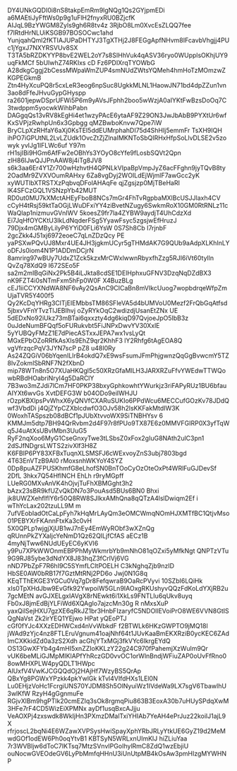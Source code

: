 DY4UNkGQDI0i8nS8takpEmRm9lgNQg1Qs2GYjpmEDi a6MAEtiJyFftWs0p9g1uFlH2fnyxRU0BZjcfK
AIJqL9BzYWGM8Zyls9gh6R8tv4z 3RjbO8Lm0XvcEsZLQQ7fee f7lRtdHrNLUiKSGB97BOSOCwc1ahd
YunjqahQml2fKTIAJUPaDHTYJ3TgXTHj2J8FEGgApfNHvm8IFcavbVhgjj4PUc1jYgxJ7NXYRSVUv8SX
T3TA5bRZDKYYP8bvE2WEL2oY7s8SIHhVuk4qASV36ryo0WUpplsOKhjUY9uqFkMCf 5bUIwhZ74RKIxs
cD Fz6PDIXrqTYOWbG A28dkgCggj2bCessMWpaWmZUP4smNUdZWtsYQMeh4hmHoTzMOmzwZKGPEGkmB
Ztn4HyXcuPQ8r5cxLeR3eog6npSuc8UgkkMLNL1HaowJN71bd4dpZZun1vn3ao8dFfeJHvuGypGHyspp
ra2601jepwDSprUFWi5P6m9yAVsJFphh2boo5wWzjA0aIYKtFwBzsDoOq7C3twdppm5yocwkWihbPabn
DAGgqQs13vRV8kEgHi4et1wzyPAcE6ytaAF9Z29ON3JwJbAbB9PYXtUr6wfKxSVPjzRwhpUn6x3Gpbgg
qMZBwboKnvw7Qpe7iW BryCLpXzRHfaY6aXj0KsTEI5ddEUMrphahDI75d4ShHIj5emmFr TsXH9IQH
ihPO7iGPUtNL2LvLZUdk1OvcZtZjZlnaIMKNToSbQIRHxHfpSoLlvDLSE2v5zowyk yvlJg1IFLWc6uf
Y97m rH1sjIBi9HGm6AfFw2eOBhYs3YOyO8cYfe9fLosbSQVt2Qpn zlH86IJwQJJPnAAW8j4iTg8JV8
s6k3aa6Er4Y1Zr700wHzhvtH4QPNLkVIpaBpVmpJyZ6acFFghn9jyTQvB8ty 2OadMr9ZVXVOumRAHxy
6Za8vgDyj2WOILdEjWjmlF7awGcc2yK xyWUTlbXTRSTXzPqbvqDFolAHAqFe qjZgsjzp0MjTBeHaRI
lK4SFCzGQL1VSNzpYb42MUT RD0ut0MU7kXMctAHEyFboB8NCs7mGr4FhTvRgpbaMXlBcUSJJlaxh4CV
cCyH4tRsj59ktTaOGjLWuDFxiYY4ziBvetNZugy6SwkmRoX10GM0RtRNLz11cWaQlap1nizmuvGVnIWV
5koesZ9fr7la4ZYBW9aydjT4UhCdzXd Ei7JqHfOYCKtU3IkLdNqderFSg5YyawFsyc5zgsjwEfHruzJ
79Djx4mGMByLilyP6YYiD0FLi6YsW 0S7Sh8Cb I7rjnbF 2gcZkk4J51xj6972eoeC7qLnZDzQcy PE
yaPSXwPQvUJ8Mxr4UE4JH3jgkmUCyr5gTHMdAK7G9QUb9aAdpXLKhInLYoDFJs0iom4N1P1ADDmDCjrN
8amrirg97wBUy7UdxZ1Zck5kzxMrCWxlwwnRbyxfhZzg5RJI6iVt60tylln QvZq78XdQ9 I672SEo5F
sa2m2mIBqGiNx2Pk5B4iLJkta8cdSE1DElHphxuGFNV3DzqNqDZdBX3 nK9FZT4i0sNTmFxm5hFp0W0F
X4BuzBLg cEJ1iiCCYXNdWA8NF6vAy2QsAnC9CICaBn8mVIkcUuog7wopbdrqeWfpZmUjaTVR5Y400f5
Qy2KcDqYHRg3ClTjEIEMbbsTM86SFleVA5d4bUMVoU0Mezf2FrQbGqAtfsd5jbxvVFnYTvzTlJEBIhvj
oZyRYkOqC2wdizdjUsanEtZNx UE 5dEDxNo92iUkz73mBTai6qxxzty4dg6kiqD97QvjoeJpO5IbB3z
0uJdeNumBFQqf5oFURukvbt5FiJNPxDwvYV30XxlE 5yYUBQyFMzZ1E7dPiecASTxxJEPA7wx1vsLyQt
MGxEPbOZoRRfkAsXIs9EhZ9qr2KhhF3 lY2Rhfg6tAgEOA8Q vgVfrzqcPqV3JYN7scP pZ8 u48I0Ry
As24ZQGiV06bYqenILlrB4okdQ7xE9wsFsumJFmPhjgwnzQqGgBvwcmY5TZ8lvZokmlSbRNF7N2fXbnD
mip78WTn8n5O7XUaHKQgl5c50XRzGfaMlLH3JARXRZuFfvYWEdwTTWQowbRBdHOabriNryl4g5DaRClY
7B3wo3mZJdi7lCm7HF0PKP38bxyGphkowhtYWurkjz3riFAPyRUz1BU6bfauAIYXt6wvGs XvtDEFG3W
b04ODo9eiIWHJU rOzpKBXlpsPvWhxX6yQNVfCXARuSUKIo6PPdWcu6MECCufGOzKv78JDdQwf3VbdDi
j4QjZYpCZXblcdwfO3OJv58h2lsKKFakMtdIW3K 0WoxhTASpszb08dBCf1pJUbXtvvoWX9SiTNBHYsv
6 KMMJm5dtp7BH94QrRvbm2d4F97r8fPUo9TX87E6z0MMVFGIRP0X3yfTqWq5J4uAtXsUBvIMbn3UuG5
RyF2nqXoo6MyG1CseGnxyTwe3tLSbsZ0xFox2gIuG8NAth2ulC3pn1 2dSJfNDgrsLWTS2zivXlf3H8Z
K6FBIP6PY83XFBxTuqnXLSMSFJ6cWExvoyZnS3ubj7803bgd 4T63EnVTzB9AI0 rMoxsnhWKYoY4SYZ
0Dp8puAZFPUSKhmfG8eLhofSN0BnTOoCyOzOteOxPt4WRlFuGJDevSf 2DfL 3hkx7Q54HflNCH EhLh
r9ryMGpff LUeRG0MXvAnVK4hOjvjTuFhXBMGght3h2 bAzx23sBR9kfUZvQkDN7o3PouAsd5BUs6BN0
Bhxi jk8UWZXehfIflY6r50Q8RW8SJlkxAMhQna8qQTzA4lslDwiqm2Ef i wThYcLax202tzuLL9M m
7ufVEobIadOtCaLpFyh7kHqMrLAyQm3eOMCWmqNOmHJXMTfBC1QtjvMso01PEBYXrFKAnnFtxKa3c0vH
5X0QPLp1wjgjXjUB1wJ7nEy4EmWyRObf3wXZnQg qRUnnPkZYXaIjcYeNmD1Qz62QILjfCfAS aECz1B
4myNjTww6NUdUEyEC6yKVI6 y9Pu7XPkWWOnmEBPPhMyWkmrbYb9mNhO81qOZxi5yMfkNgt QNPTzVTu
9G9RJ85ybe3dNdYX8J83hqZ3fCrlVj6VG nND7PbZpF7R6hI9C5SYmfLCltPOELH C3kNghqZjb9nzID
HbSE0AW0bRB17f7GztMtRNj2PD6o Jwj0N1G8q KEqTThEKGE3YGCu0Vq7gDr8FefqwraB9OaRcPVyvi
10SZbI6LQiHk  xIs0TpXHdJbw9EvGfk92YwpoiW5GLn9IAOxgRKUshyvQQzFdKoLdYXjRB2u7gcMEtN
avGJXELgxIAVgX8rNEwkt6i1XkLs9FNTLIu6qUkv8uyq Fb0xJ8jmEdBjYLFiWd6XQAgIo7ajzcMn30g
R nMxsXuP yaxQilSejHXU7gzXE6qRkJZ1br3HnbFIzaryfC5NDOllEVoiPrO8WE6VVN8GtISQgNaVst
Zk2irYEQ1YEjwo HPat yQEoPTJ cGf0fYJc4XXzEDHWCxd4nVvWbkdF f2BTWLk6HKzGWPTO9jMQ18l
jWAd9zYjc4nz8FTLEruVgnum41oajNhf64t1JUvKaaBmEKXRziB0ycKEC6ZAdImCXKkidZd0a3zS2Xdh
acGhjYTxMGj3fkVYc6lkrgEYdQ OS13GwXFYb4g4mHI5xnZZIoKKLzY22g24C970fPahemjXzWulm9Qr
vUK6beMLiGJMpMIKlAPfYhRczGD0vvOC1orWlnBndjWFiuZAP0oUvFfRno08owMHXPLW4pyQDLT1HWpc
 AlUxfV4VwKJCGQQdOj2HAjHf7WzyBS5QrAp QBxYg8PGWxYPzkk4pkYwlGk kTvl4VIfdHXs1LEl0N
Lu0EHjzVoHc1FcrgiUNS70YJDM8Sh5OlNyuiWz1IVdeWa9LX7sgV6TbawlhU3wlKfW RzyH4gGgnmuFe
RGjvXlBm9hgPTlk20cmEZIq3sOk8rgmqPiu863B3EoxA30b7uHUySPdqXwM3HFe7rF4CD5WizEiXPMNx
ayDf1usqBxcAJjju VeAOXPj4zxswdk8WkIjHn3PXmzDMalTxiYHIAb7YeAH4ePrJuz22koilJ1ajL9X
rfrjoscL2bqNi4E6WZawXVPSysHwiSpayXphYRbJRLyYtkUE6GyZ19d2MeMwdGOf1odEW6Ph0oqYtvB1
KBTSyN5WRLxnUImKlJ hiZLiuYaa 7r3WVBljw6dToC7IKTsq7MtzSVnvIPGoIhylRmC8ZdQ1wzEbjiU
ouNocwGVEOdeGV6LyPbMmfqHHnU3iUnUtpMB4kOsAw3pmHIzgMYWHNP
